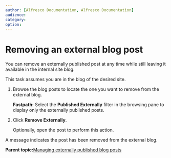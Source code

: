 ```yaml
---
author: [Alfresco Documentation, Alfresco Documentation]
audience: 
category: 
option: 
---
```


# Removing an external blog post

You can remove an externally published post at any time while still leaving it available in the internal site blog.

This task assumes you are in the blog of the desired site.

1.  Browse the blog posts to locate the one you want to remove from the external blog.

    **Fastpath:** Select the **Published Externally** filter in the browsing pane to display only the externally published posts.

2.  Click **Remove Externally**.

    Optionally, open the post to perform this action.


A message indicates the post has been removed from the external blog.

**Parent topic:**[Managing externally published blog posts](../concepts/blog-external-intro.md)

